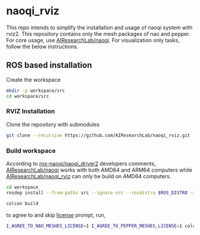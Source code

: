 # naoqi_rviz

This repo intends to simplify the installation and usage of naoqi system with rviz2. This repository contains only the mesh packages of nao and pepper. For core usage, use [AIResearchLab/naoqi](https://github.com/AIResearchLab/naoqi). For visualization only tasks, follow the below instructions.

## ROS based installation

Create the workspace
```bash
mkdir -p workspace/src
cd workspace/src
```

### RVIZ Installation

Clone the repository with submodules

```bash
git clone --recursive https://github.com/AIResearchLab/naoqi_rviz.git
```

### Build workspace 

According to [ros-naoqi/naoqi_driver2](https://github.com/ros-naoqi/naoqi_driver2.git) developers comments, [AIResearchLab/naoqi](https://github.com/AIResearchLab/naoqi) works with both AMD64 and ARM64 computers while [AIResearchLab/naoqi_rviz](https://github.com/AIResearchLab/naoqi_rviz.git) can only be build on AMD64 computers.

```bash
cd workspace
rosdep install --from-paths src --ignore-src --rosdistro $ROS_DISTRO -y
```

```bash
colcon build
```

to agree to and skip [license](https://github.com/ros-naoqi/naoqi_driver2#license-of-the-meshes) prompt, run,

```bash
I_AGREE_TO_NAO_MESHES_LICENSE=1 I_AGREE_TO_PEPPER_MESHES_LICENSE=1 colcon build
```